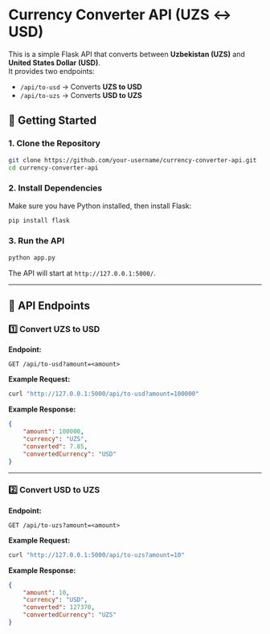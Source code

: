 
# Currency Converter API (UZS ↔ USD)

This is a simple Flask API that converts between **Uzbekistan (UZS)** and **United States Dollar (USD)**.  
It provides two endpoints:

- `/api/to-usd` → Converts **UZS to USD**
- `/api/to-uzs` → Converts **USD to UZS**

## 🚀 Getting Started

### **1. Clone the Repository**
```sh
git clone https://github.com/your-username/currency-converter-api.git
cd currency-converter-api
```

### **2. Install Dependencies**
Make sure you have Python installed, then install Flask:
```sh
pip install flask
```

### **3. Run the API**
```sh
python app.py
```
The API will start at `http://127.0.0.1:5000/`.

--- 

## 📌 API Endpoints

### **1️⃣ Convert UZS to USD**
**Endpoint:**  
```
GET /api/to-usd?amount=<amount>
```
**Example Request:**  
```sh
curl "http://127.0.0.1:5000/api/to-usd?amount=100000"
```
**Example Response:**
```json
{
    "amount": 100000,
    "currency": "UZS",
    "converted": 7.85,
    "convertedCurrency": "USD"
}
```

---

### **2️⃣ Convert USD to UZS**
**Endpoint:**  
```
GET /api/to-uzs?amount=<amount>
```
**Example Request:**  
```sh
curl "http://127.0.0.1:5000/api/to-uzs?amount=10"
```
**Example Response:**
```json
{
    "amount": 10,
    "currency": "USD",
    "converted": 127370,
    "convertedCurrency": "UZS"
}
```
